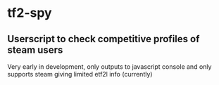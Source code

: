 # tf2-spy
## Userscript to check competitive profiles of steam users

Very early in development, only outputs to javascript console and only supports steam giving limited etf2l info (currently)
